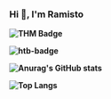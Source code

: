 <h3>Hi 👋, I'm <strong>Ramisto<strong></h3>

<img src="https://tryhackme-badges.s3.amazonaws.com/Ramisto.png" alt="THM Badge" />

![htb-badge](https://www.hackthebox.com/badge/image/1703369)



![Anurag's GitHub stats](https://github-readme-stats.vercel.app/api?username=Ramisto&show=reviews,discussions_started,discussions_answered,prs_merged,prs_merged_percentage&show_icons=true&theme=dracula)

![Top Langs](https://github-readme-stats.vercel.app/api/top-langs/?username=Ramisto&layout=compact&theme=dracula)
